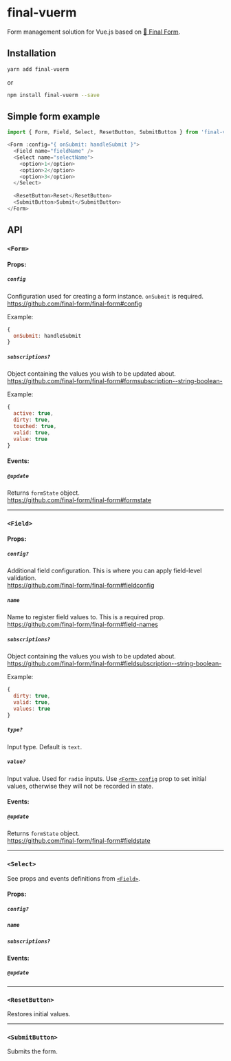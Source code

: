 # final-vuerm

Form management solution for Vue.js based on [:checkered_flag: Final Form](https://www.npmjs.com/package/final-form).




## Installation

```bash
yarn add final-vuerm
```

or

```bash
npm install final-vuerm --save
```




## Simple form example

```js
import { Form, Field, Select, ResetButton, SubmitButton } from 'final-vuerm';

<Form :config="{ onSubmit: handleSubmit }">
  <Field name="fieldName" />
  <Select name="selectName">
    <option>1</option>
    <option>2</option>
    <option>3</option>
  </Select>
  
  <ResetButton>Reset</ResetButton>
  <SubmitButton>Submit</SubmitButton>
</Form>

```




## API




### `<Form>`

#### Props:

##### <a name="form-config"></a>`config`

Configuration used for creating a form instance. `onSubmit` is required.  
https://github.com/final-form/final-form#config

Example:
```js
{
  onSubmit: handleSubmit
}
```

##### `subscriptions?`

Object containing the values you wish to be updated about.  
https://github.com/final-form/final-form#formsubscription--string-boolean-

Example:
```js
{
  active: true,
  dirty: true,
  touched: true,
  valid: true,
  value: true
}
```

#### Events:

##### `@update`

Returns `formState` object.  
https://github.com/final-form/final-form#formstate


---


### `<Field>`

#### Props:

##### `config?`

Additional field configuration. This is where you can apply field-level validation.  
https://github.com/final-form/final-form#fieldconfig

##### `name`

Name to register field values to. This is a required prop.  
https://github.com/final-form/final-form#field-names

##### `subscriptions?`

Object containing the values you wish to be updated about.  
https://github.com/final-form/final-form#fieldsubscription--string-boolean-

Example:
```js
{
  dirty: true,
  valid: true,
  values: true
}
```

##### `type?`

Input type. Default is `text`.

##### `value?`

Input value. Used for `radio` inputs.
Use [`<Form>` `config`](#form-config) prop to set initial values, otherwise they will not be recorded in state.

#### Events:

##### `@update`

Returns `formState` object.  
https://github.com/final-form/final-form#fieldstate


---


### `<Select>`

See props and events definitions from [`<Field>`](#field).

#### Props:

##### `config?`

##### `name`

##### `subscriptions?`

#### Events:

##### `@update`


---


### `<ResetButton>`
Restores initial values.


---


### `<SubmitButton>`
Submits the form.